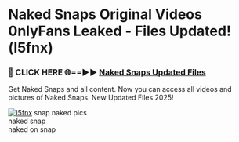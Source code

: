# Naked Snaps Original Videos 0nlyFans Leaked - Files Updated! (l5fnx)

<h3>🔴 CLICK HERE 🌐==►► <a href="https://tinyurl.com/yckcrads" rel="nofollow">Naked Snaps Updated Files</a></h3>

Get Naked Snaps and all content. Now you can access all videos and pictures of Naked Snaps. New Updated Files 2025!

[![l5fnx](https://i.imgur.com/hpKpOFt.gif)](https://tinyurl.com/yckcrads)
snap naked pics<br>
naked snap<br>
naked on snap